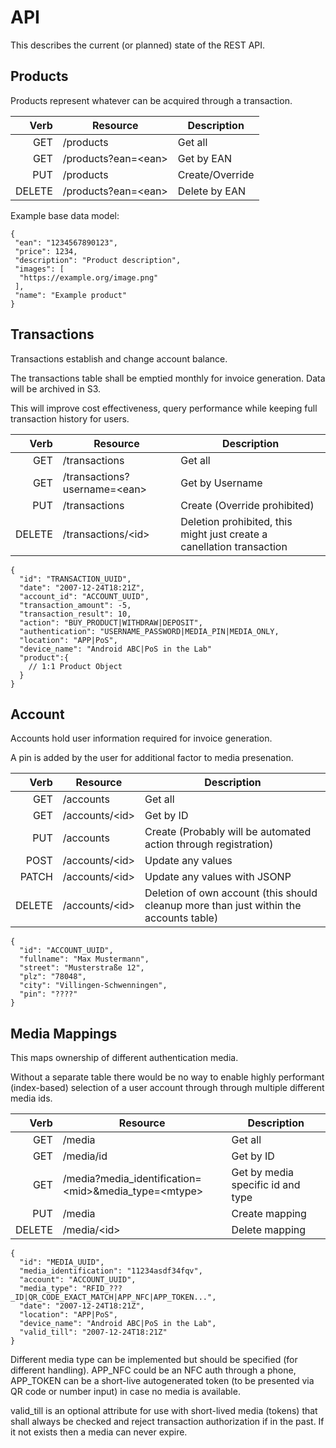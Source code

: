 # API

This describes the current (or planned) state of the REST API.

## Products 

Products represent whatever can be acquired through a transaction.

|Verb|Resource|Description|
|-:|-|-|
|GET   | /products | Get all |
|GET   | /products?ean=&lt;ean&gt; | Get by EAN |
|PUT   | /products | Create/Override |
|DELETE| /products?ean=&lt;ean&gt; | Delete by EAN |

Example base data model:

```
{
 "ean": "1234567890123",
 "price": 1234,
 "description": "Product description",
 "images": [
  "https://example.org/image.png"
 ],
 "name": "Example product"
}
```

## Transactions 

Transactions establish and change account balance.

The transactions table shall be emptied monthly for invoice generation.
Data will be archived in S3.

This will improve cost effectiveness, query performance while keeping full transaction history for users.

|Verb|Resource|Description|
|-:|-|-|
|GET   | /transactions | Get all |
|GET   | /transactions?username=&lt;ean&gt; | Get by Username |
|PUT   | /transactions | Create (Override prohibited) |
|DELETE| /transactions/&lt;id&gt; | Deletion prohibited, this might just create a canellation transaction |


```
{
  "id": "TRANSACTION_UUID",
  "date": "2007-12-24T18:21Z",
  "account_id": "ACCOUNT_UUID",
  "transaction_amount": -5,
  "transaction_result": 10,
  "action": "BUY_PRODUCT|WITHDRAW|DEPOSIT",
  "authentication": "USERNAME_PASSWORD|MEDIA_PIN|MEDIA_ONLY,
  "location": "APP|PoS",
  "device_name": "Android ABC|PoS in the Lab"
  "product":{
    // 1:1 Product Object
  }
}
```

## Account 

Accounts hold user information required for invoice generation.

A pin is added by the user for additional factor to media presenation.

|Verb|Resource|Description|
|-:|-|-|
|GET   | /accounts | Get all |
|GET   | /accounts/&lt;id&gt; | Get by ID |
|PUT   | /accounts | Create (Probably will be automated action through registration) |
|POST  | /accounts/&lt;id&gt; | Update any values |
|PATCH | /accounts/&lt;id&gt; | Update any values with JSONP |
|DELETE| /accounts/&lt;id&gt; | Deletion of own account (this should cleanup more than just within the accounts table) |

```
{
  "id": "ACCOUNT_UUID",
  "fullname": "Max Mustermann",
  "street": "Musterstraße 12",
  "plz": "78048",
  "city": "Villingen-Schwenningen",
  "pin": "????"
}
```

## Media Mappings 

This maps ownership of different authentication media.

Without a separate table there would be no way to enable highly performant (index-based) selection
of a user account through through multiple different media ids.

|Verb|Resource|Description|
|-:|-|-|
|GET   | /media | Get all |
|GET   | /media/id | Get by ID |
|GET   | /media?media_identification=&lt;mid&gt;&media_type=&lt;mtype&gt; | Get by media specific id and type |
|PUT   | /media | Create mapping |
|DELETE| /media/&lt;id&gt; | Delete mapping |

```
{
  "id": "MEDIA_UUID",
  "media_identification": "11234asdf34fqv",
  "account": "ACCOUNT_UUID",
  "media_type": "RFID_???_ID|QR_CODE_EXACT_MATCH|APP_NFC|APP_TOKEN...",
  "date": "2007-12-24T18:21Z",
  "location": "APP|PoS",
  "device_name": "Android ABC|PoS in the Lab",
  "valid_till": "2007-12-24T18:21Z"
}
```

Different media type can be implemented but should be specified (for different handling).
APP_NFC could be an NFC auth through a phone, APP_TOKEN can be a short-live autogenerated token (to be presented via QR code or number input) in case no media is available.

valid_till is an optional attribute for use with short-lived media (tokens) that shall always be checked and reject transaction authorization if in the past.
If it not exists then a media can never expire.